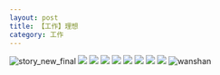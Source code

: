 ```yaml
---
layout: post
title: 【工作】理想
category: 工作
---
```

![story_new_final](http://r8s97vm6g.hd-bkt.clouddn.com/img/story_new_final.png)
![](http://r8s97vm6g.hd-bkt.clouddn.com/img/job-0316-2.png)
![](http://r8s97vm6g.hd-bkt.clouddn.com/img/job-0316-3.png)
![](http://r8s97vm6g.hd-bkt.clouddn.com/img/job-0316-4.png)
![](http://r8s97vm6g.hd-bkt.clouddn.com/img/job-0316-1.png)
![](http://r8s97vm6g.hd-bkt.clouddn.com/img/devops-0316-2.png)
![](http://r8s97vm6g.hd-bkt.clouddn.com/img/devops-0316-3.png)
![](http://r8s97vm6g.hd-bkt.clouddn.com/img/devops-0316-4.png)
![](http://r8s97vm6g.hd-bkt.clouddn.com/img/devops-0316-1.png)
![wanshan](http://r8s97vm6g.hd-bkt.clouddn.com/img/wanshan.png)

  




